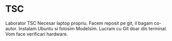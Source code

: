 # TSC
Laborator TSC
Necesar laptop propriu.
Facem reposit pe git, il bagam co-autor. 
Instalam Ubuntu si folosim Modelsim.
Lucram cu Git doar din terminal.
Vom face verificari hardware.
